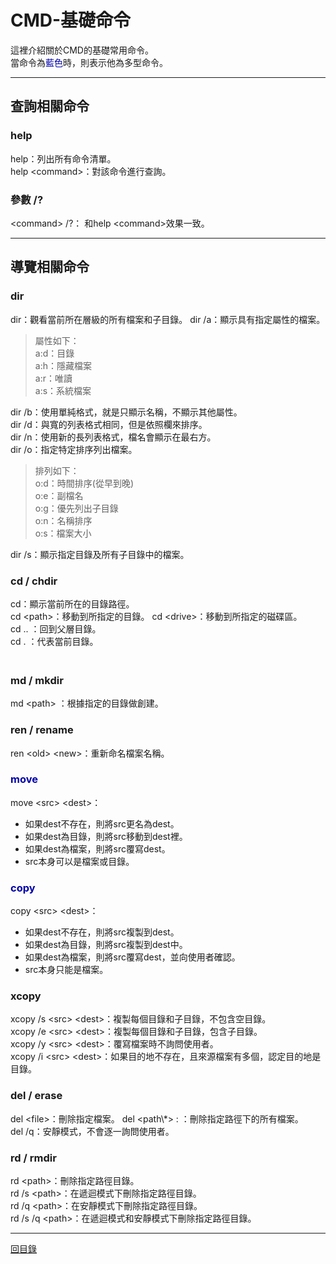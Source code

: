 # CMD-基礎命令
這裡介紹關於CMD的基礎常用命令。  
當命令為<font color="0000ab">藍色</font>時，則表示他為多型命令。

---
  
## 查詢相關命令  
### help
help：列出所有命令清單。  
help \<command\>：對該命令進行查詢。  

### 參數 /?  
\<command\> /?： 和help \<command\>效果一致。  
  
---

## 導覽相關命令  
### dir  
dir：觀看當前所在層級的所有檔案和子目錄。
dir /a：顯示具有指定屬性的檔案。  
> 屬性如下：  
> a:d：目錄  
> a:h：隱藏檔案  
> a:r：唯讀  
> a:s：系統檔案  
  
dir /b：使用單純格式，就是只顯示名稱，不顯示其他屬性。  
dir /d：與寬的列表格式相同，但是依照欄來排序。  
dir /n：使用新的長列表格式，檔名會顯示在最右方。  
dir /o：指定特定排序列出檔案。  
> 排列如下：  
> o:d：時間排序(從早到晚)  
> o:e：副檔名  
> o:g：優先列出子目錄  
> o:n：名稱排序  
> o:s：檔案大小  
  
dir /s：顯示指定目錄及所有子目錄中的檔案。  
  
### cd / chdir  
cd：顯示當前所在的目錄路徑。  
cd \<path\>：移動到所指定的目錄。
cd \<drive\>：移動到所指定的磁碟區。  
cd .. ：回到父層目錄。  
cd . ：代表當前目錄。  
　　
### md / mkdir  
md \<path\> ：根據指定的目錄做創建。  
  
### ren / rename
ren \<old\> \<new\>：重新命名檔案名稱。  
  
### <font color="0000ab">move</font>  
move \<src\> \<dest\>：  
* 如果dest不存在，則將src更名為dest。  
* 如果dest為目錄，則將src移動到dest裡。  
* 如果dest為檔案，則將src覆寫dest。
* src本身可以是檔案或目錄。
  
### <font color="0000ab">copy</font>  
copy \<src\> \<dest\>：  
* 如果dest不存在，則將src複製到dest。
* 如果dest為目錄，則將src複製到dest中。
* 如果dest為檔案，則將src覆寫dest，並向使用者確認。
* src本身只能是檔案。
  
### xcopy
xcopy /s \<src\> \<dest\>：複製每個目錄和子目錄，不包含空目錄。  
xcopy /e \<src\> \<dest\>：複製每個目錄和子目錄，包含子目錄。  
xcopy /y \<src\> \<dest\>：覆寫檔案時不詢問使用者。  
xcopy /i \<src\> \<dest\>：如果目的地不存在，且來源檔案有多個，認定目的地是目錄。  
  
### del / erase
del \<file\>：刪除指定檔案。
del \<path\\*\>  : ：刪除指定路徑下的所有檔案。  
del /q：安靜模式，不會逐一詢問使用者。  
  
### rd / rmdir
rd \<path\>：刪除指定路徑目錄。  
rd /s \<path\>：在遞迴模式下刪除指定路徑目錄。  
rd /q \<path\>：在安靜模式下刪除指定路徑目錄。  
rd /s /q \<path\>：在遞迴模式和安靜模式下刪除指定路徑目錄。  
  
---
[回目錄](../README.md)